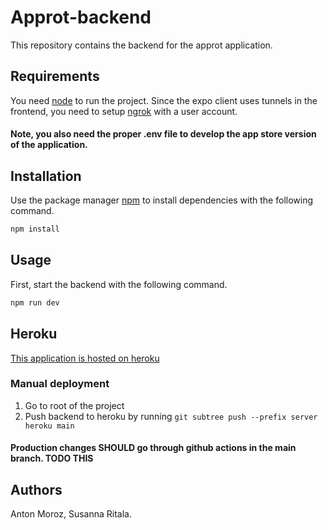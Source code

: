 # Approt-backend

This repository contains the backend for the approt application.

## Requirements

You need [node](https://nodejs.org/en/) to run the project. Since the expo client uses tunnels in the frontend, you need to setup [ngrok](https://ngrok.com/) with a user account.

#### Note, you also need the proper .env file to develop the app store version of the application.

## Installation

Use the package manager [npm](https://www.npmjs.com/get-npm) to install dependencies with the following command.

```bash
npm install
```

## Usage

First, start the backend with the following command.

```bash
npm run dev
```

## Heroku

[This application is hosted on heroku](https://secure-escarpment-94792.herokuapp.com/)

### Manual deployment

1. Go to root of the project
2. Push backend to heroku by running `git subtree push --prefix server heroku main`

#### Production changes SHOULD go through github actions in the main branch. TODO THIS

## Authors

Anton Moroz, Susanna Ritala.

